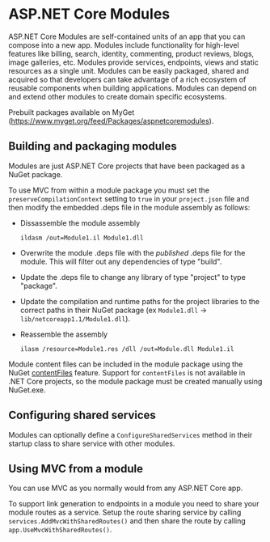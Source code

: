 # ASP.NET Core Modules

ASP.NET Core Modules are self-contained units of an app that you can compose into a new app. Modules include functionality for high-level features like billing, search, identity, commenting, product reviews, blogs, image galleries, etc. Modules provide services, endpoints, views and static resources as a single unit. Modules can be easily packaged, shared and acquired so that developers can take advantage of a rich ecosystem of reusable components when building applications. Modules can depend on and extend other modules to create domain specific ecosystems.

Prebuilt packages available on MyGet (https://www.myget.org/feed/Packages/aspnetcoremodules).

## Building and packaging modules

Modules are just ASP.NET Core projects that have been packaged as a NuGet package.

To use MVC from within a module package you must set the `preserveCompilationContext` setting to `true` in your `project.json` file and then modify the embedded .deps file in the module assembly as follows:

- Dissassemble the module assembly

  `ildasm /out=Module1.il Module1.dll`

- Overwrite the module .deps file with the *published* .deps file for the module. This will filter out any dependencies of type "build".
- Update the .deps file to change any library of type "project" to type "package".
- Update the compilation and runtime paths for the project libraries to the correct paths in their NuGet package (ex `Module1.dll` -> `lib/netcoreapp1.1/Module1.dll`).
- Reassemble the assembly

  `ilasm /resource=Module1.res /dll /out=Module.dll Module1.il`

Module content files can be included in the module package using the NuGet [contentFiles](http://blog.nuget.org/20160126/nuget-contentFiles-demystified.html) feature. Support for `contentFiles` is not available in .NET Core projects, so the module package must be created manually using NuGet.exe.

## Configuring shared services

Modules can optionally define a `ConfigureSharedServices` method in their startup class to share service with other modules.

## Using MVC from a module

You can use MVC as you normally would from any ASP.NET Core app.

To support link generation to endpoints in a module you need to share your module routes as a service. Setup the route sharing service by calling `services.AddMvcWithSharedRoutes()` and then share the route by calling `app.UseMvcWithSharedRoutes()`.
